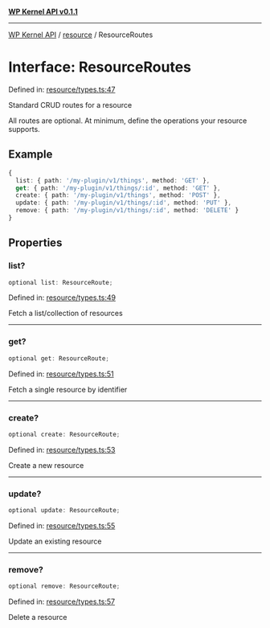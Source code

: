 [**WP Kernel API v0.1.1**](../../README.md)

---

[WP Kernel API](../../README.md) / [resource](../README.md) / ResourceRoutes

# Interface: ResourceRoutes

Defined in: [resource/types.ts:47](https://github.com/theGeekist/wp-kernel/blob/main/packages/kernel/src/resource/types.ts#L47)

Standard CRUD routes for a resource

All routes are optional. At minimum, define the operations your resource supports.

## Example

```ts
{
  list: { path: '/my-plugin/v1/things', method: 'GET' },
  get: { path: '/my-plugin/v1/things/:id', method: 'GET' },
  create: { path: '/my-plugin/v1/things', method: 'POST' },
  update: { path: '/my-plugin/v1/things/:id', method: 'PUT' },
  remove: { path: '/my-plugin/v1/things/:id', method: 'DELETE' }
}
```

## Properties

### list?

```ts
optional list: ResourceRoute;
```

Defined in: [resource/types.ts:49](https://github.com/theGeekist/wp-kernel/blob/main/packages/kernel/src/resource/types.ts#L49)

Fetch a list/collection of resources

---

### get?

```ts
optional get: ResourceRoute;
```

Defined in: [resource/types.ts:51](https://github.com/theGeekist/wp-kernel/blob/main/packages/kernel/src/resource/types.ts#L51)

Fetch a single resource by identifier

---

### create?

```ts
optional create: ResourceRoute;
```

Defined in: [resource/types.ts:53](https://github.com/theGeekist/wp-kernel/blob/main/packages/kernel/src/resource/types.ts#L53)

Create a new resource

---

### update?

```ts
optional update: ResourceRoute;
```

Defined in: [resource/types.ts:55](https://github.com/theGeekist/wp-kernel/blob/main/packages/kernel/src/resource/types.ts#L55)

Update an existing resource

---

### remove?

```ts
optional remove: ResourceRoute;
```

Defined in: [resource/types.ts:57](https://github.com/theGeekist/wp-kernel/blob/main/packages/kernel/src/resource/types.ts#L57)

Delete a resource
